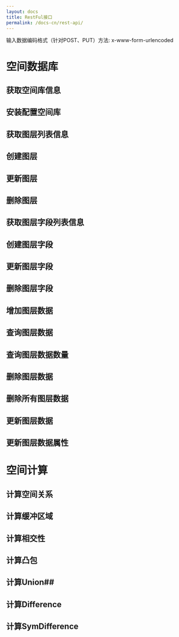 ```yaml
---
layout: docs
title: RestFul接口
permalink: /docs-cn/rest-api/
---
```


输入数据编码格式（针对POST、PUT）方法: x-www-form-urlencoded

# 空间数据库 #

## 获取空间库信息 ##

## 安装配置空间库 ##

## 获取图层列表信息 ##

## 创建图层 ##

## 更新图层 ##

## 删除图层 ##

## 获取图层字段列表信息 ##

## 创建图层字段 ##

## 更新图层字段 ##

## 删除图层字段 ##

## 增加图层数据 ##

## 查询图层数据 ##

## 查询图层数据数量 ##

## 删除图层数据 ##

## 删除所有图层数据 ##

## 更新图层数据 ##

## 更新图层数据属性 ##

# 空间计算 #

## 计算空间关系 ##

## 计算缓冲区域 ##

## 计算相交性 ##

## 计算凸包 ##

## 计算Union## 

## 计算Difference ##

## 计算SymDifference ##
